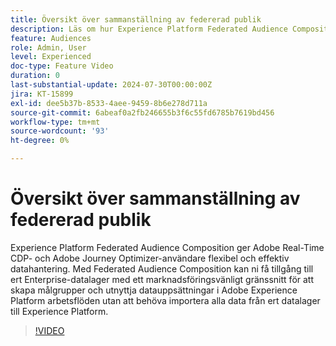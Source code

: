 ```yaml
---
title: Översikt över sammanställning av federerad publik
description: Läs om hur Experience Platform Federated Audience Composition ger Adobe Real-Time CDP- och Adobe Journey Optimizer-användare flexibel och effektiv datahantering.
feature: Audiences
role: Admin, User
level: Experienced
doc-type: Feature Video
duration: 0
last-substantial-update: 2024-07-30T00:00:00Z
jira: KT-15899
exl-id: dee5b37b-8533-4aee-9459-8b6e278d711a
source-git-commit: 6abeaf0a2fb246655b3f6c55fd6785b7619bd456
workflow-type: tm+mt
source-wordcount: '93'
ht-degree: 0%

---
```


# Översikt över sammanställning av federerad publik

Experience Platform Federated Audience Composition ger Adobe Real-Time CDP- och Adobe Journey Optimizer-användare flexibel och effektiv datahantering. Med Federated Audience Composition kan ni få tillgång till ert Enterprise-datalager med ett marknadsföringsvänligt gränssnitt för att skapa målgrupper och utnyttja datauppsättningar i Adobe Experience Platform arbetsflöden utan att behöva importera alla data från ert datalager till Experience Platform.

>[!VIDEO](https://video.tv.adobe.com/v/3432261/?learn=on&enablevpops)
